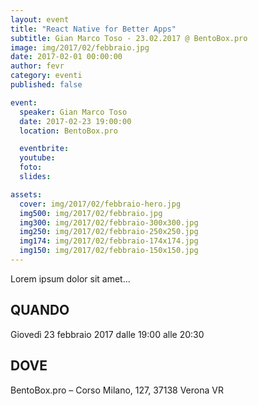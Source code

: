```yaml
---
layout: event
title: "React Native for Better Apps"
subtitle: Gian Marco Toso - 23.02.2017 @ BentoBox.pro
image: img/2017/02/febbraio.jpg
date: 2017-02-01 00:00:00
author: fevr
category: eventi
published: false

event:
  speaker: Gian Marco Toso
  date: 2017-02-23 19:00:00
  location: BentoBox.pro

  eventbrite: 
  youtube: 
  foto: 
  slides:

assets:
  cover: img/2017/02/febbraio-hero.jpg
  img500: img/2017/02/febbraio.jpg
  img300: img/2017/02/febbraio-300x300.jpg
  img250: img/2017/02/febbraio-250x250.jpg
  img174: img/2017/02/febbraio-174x174.jpg
  img150: img/2017/02/febbraio-150x150.jpg
---
```


Lorem ipsum dolor sit amet...

## QUANDO
Giovedì 23 febbraio 2017 dalle 19:00 alle 20:30

## DOVE
BentoBox.pro – Corso Milano, 127, 37138 Verona VR
